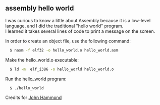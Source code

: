 ## assembly hello world

I was curious to know a little about Assembly because it is a low-level language, and I did the traditional "hello world" program.<br>
I learned it takes several lines of code to print a message on the screen.

In order to create an object file, use the following command:

```bash
  $ nasm -f elf32 -o hello_world.o hello_world.asm
```

Make the hello_world.o executable:
```bash
  $ ld -m  elf_i386 -o hello_world hello_world.o
```

Run the hello_world program:
```bash
  $ ./hello_world
```

Credits for [John Hammond](https://www.youtube.com/watch?v=HgEGAaYdABA&ab_channel=JohnHammond)
